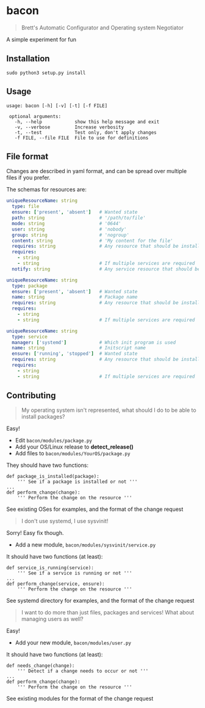 # bacon

> Brett's Automatic Configurator and Operating system Negotiator

A simple experiment for fun

## Installation

```sudo python3 setup.py install```

## Usage

```
usage: bacon [-h] [-v] [-t] [-f FILE]

 optional arguments:
   -h, --help            show this help message and exit
   -v, --verbose         Increase verbosity
   -t, --test            Test only, don't apply changes
   -f FILE, --file FILE  File to use for definitions
```

## File format

Changes are described in yaml format, and can be spread over multiple files if you prefer.

The schemas for resources are:

```yaml
uniqueResourceName: string
  type: file
  ensure: ['present', 'absent']   # Wanted state
  path: string                    # '/path/to/file'
  mode: string                    # '0644'
  user: string                    # 'nobody'
  group: string                   # 'nogroup'
  content: string                 # 'My content for the file'
  requires: string                # Any resource that should be installed first
  requires:
    - string
    - string                      # If multiple services are required
  notify: string                  # Any service resource that should be reloaded on change of this file
```

```yaml
uniqueResourceName: string
  type: package
  ensure: ['present', 'absent']   # Wanted state
  name: string                    # Package name
  requires: string                # Any resource that should be installed first
  requires:
    - string
    - string                      # If multiple services are required
```

```yaml
uniqueResourceName: string
  type: service
  manager: ['systemd']            # Which init program is used
  name: string                    # Initscript name
  ensure: ['running', 'stopped']  # Wanted state
  requires: string                # Any resource that should be installed first
  requires:
    - string
    - string                      # If multiple services are required
```

## Contributing

> My operating system isn't represented, what should I do to be able to install packages?

Easy!
* Edit ```bacon/modules/package.py```
* Add your OS/Linux release to **detect_release()**
* Add files to ```bacon/modules/YourOS/package.py```

They should have two functions:

```python3
def package_is_installed(package):
    ''' See if a package is installed or not '''
...
def perform_change(change):
    ''' Perform the change on the resource '''
```

See existing OSes for examples, and the format of the change request

> I don't use systemd, I use sysvinit!

Sorry! Easy fix though.
* Add a new module, ```bacon/modules/sysvinit/service.py```

It should have two functions (at least):

```python3
def service_is_running(service):
    ''' See if a service is running or not '''
...
def perform_change(service, ensure):
    ''' Perform the change on the resource '''
```

See systemd directory for examples, and the format of the change request

> I want to do more than just files, packages and services! What about managing users as well?

Easy!
* Add your new module, ```bacon/modules/user.py```

It should have two functions (at least):

```python3
def needs_change(change):
    ''' Detect if a change needs to occur or not '''
...
def perform_change(change):
    ''' Perform the change on the resource '''
```

See existing modules for the format of the change request
